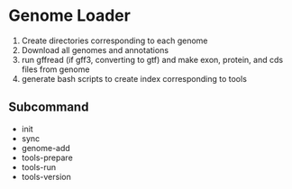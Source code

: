 # Genome Loader

1. Create directories corresponding to each genome
2. Download all genomes and annotations
3. run gffread (if gff3, converting to gtf) and make exon, protein, and cds files from genome
4. generate bash scripts to create index corresponding to tools

## Subcommand

- init
- sync
- genome-add
- tools-prepare
- tools-run
- tools-version
